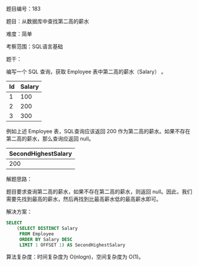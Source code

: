 题目编号：183

题目：从数据库中查找第二高的薪水

难度：简单

考察范围：SQL语言基础

题干：

编写一个 SQL 查询，获取 Employee 表中第二高的薪水（Salary） 。

| Id | Salary |
|----|--------|
| 1  | 100    |
| 2  | 200    |
| 3  | 300    |

例如上述 Employee 表，SQL查询应该返回 200 作为第二高的薪水。如果不存在第二高的薪水，那么查询应返回 null。

| SecondHighestSalary |
|---------------------|
| 200                 |

解题思路：

题目要求查询第二高的薪水，如果不存在第二高的薪水，则返回 null。因此，我们需要先找到最高的薪水，然后再找到比最高薪水低的最高薪水即可。

解决方案：

```sql
SELECT 
    (SELECT DISTINCT Salary 
     FROM Employee 
     ORDER BY Salary DESC 
     LIMIT 1 OFFSET 1) AS SecondHighestSalary
```

算法复杂度：时间复杂度为 O(nlogn)，空间复杂度为 O(1)。